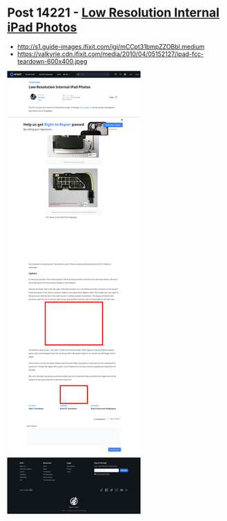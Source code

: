 # Post 14221 - [Low Resolution Internal iPad Photos](https://www.ifixit.com/News/14221/low-resolution-internal-ipad-photos)

- http://s1.guide-images.ifixit.com/igi/mCCpt31bmpZZOBbl.medium
- https://valkyrie.cdn.ifixit.com/media/2010/04/05152127/ipad-fcc-teardown-600x400.jpeg

![screencap](screenshots/4d4f3305-e123-49a9-8df5-1cfe110ed0b5.png)
